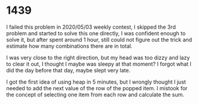 # 1439

I failed this problem in 2020/05/03 weekly contest, I skipped the 3rd problem and started to solve this one directly, I was confident enough 
to solve it, but after spent around 1 hour, still could not figure out the trick and estimate how many combinations there are in total.

I was very close to the right direction, but my head was too dizzy and lazy to clear it out, I thought I maybe was sleepy at that moment? 
I forgot what I did the day before that day, maybe slept very late. 

I got the first idea of using heap in 5 minutes, but I wrongly thought I just needed to add the next value of the row of the popped item.
I mistook for the concept of selecting one item from each row and calculate the sum. 